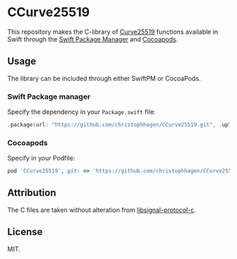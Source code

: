 # CCurve25519

This repository makes the C-library of [Curve25519](https://en.wikipedia.org/wiki/Curve25519) functions available in Swift through the [Swift Package Manager](https://swift.org/package-manager/) and [Cocoapods](https://cocoapods.org/).

## Usage

The library can be included through either SwiftPM or CocoaPods.

### Swift Package manager

Specify the dependency in your `Package.swift` file:

````swift
.package(url: "https://github.com/christophhagen/CCurve25519.git", .upToNextMinor(from: "1.0"))
````

### Cocoapods

Specify in your Podfile:

````ruby
pod 'CCurve25519', git: => 'https://github.com/christophhagen/CCurve25519.git'
````

## Attribution

The C files are taken without alteration from [libsignal-protocol-c](https://github.com/signalapp/libsignal-protocol-c).

## License

MIT.
